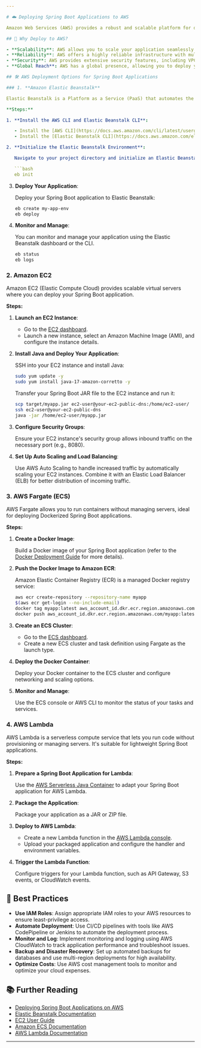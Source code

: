 ```yaml
---

# ☁️ Deploying Spring Boot Applications to AWS

Amazon Web Services (AWS) provides a robust and scalable platform for deploying Spring Boot applications. With a variety of services tailored for different needs, AWS allows you to deploy applications with high availability, security, and flexibility.

## 🎯 Why Deploy to AWS?

- **Scalability**: AWS allows you to scale your application seamlessly based on demand.
- **Reliability**: AWS offers a highly reliable infrastructure with multiple availability zones.
- **Security**: AWS provides extensive security features, including VPCs, IAM roles, and encryption.
- **Global Reach**: AWS has a global presence, allowing you to deploy your application close to your users.

## 🛠️ AWS Deployment Options for Spring Boot Applications

### 1. **Amazon Elastic Beanstalk**

Elastic Beanstalk is a Platform as a Service (PaaS) that automates the deployment, scaling, and management of your application.

**Steps:**

1. **Install the AWS CLI and Elastic Beanstalk CLI**:

   - Install the [AWS CLI](https://docs.aws.amazon.com/cli/latest/userguide/install-cliv2.html).
   - Install the [Elastic Beanstalk CLI](https://docs.aws.amazon.com/elasticbeanstalk/latest/dg/eb-cli3-install.html).

2. **Initialize the Elastic Beanstalk Environment**:

   Navigate to your project directory and initialize an Elastic Beanstalk environment:

   ```bash
   eb init
   ```

3. **Deploy Your Application**:

   Deploy your Spring Boot application to Elastic Beanstalk:

   ```bash
   eb create my-app-env
   eb deploy
   ```

4. **Monitor and Manage**:

   You can monitor and manage your application using the Elastic Beanstalk dashboard or the CLI.

   ```bash
   eb status
   eb logs
   ```

### 2. **Amazon EC2**

Amazon EC2 (Elastic Compute Cloud) provides scalable virtual servers where you can deploy your Spring Boot application.

**Steps:**

1. **Launch an EC2 Instance**:

   - Go to the [EC2 dashboard](https://aws.amazon.com/ec2/).
   - Launch a new instance, select an Amazon Machine Image (AMI), and configure the instance details.

2. **Install Java and Deploy Your Application**:

   SSH into your EC2 instance and install Java:

   ```bash
   sudo yum update -y
   sudo yum install java-17-amazon-corretto -y
   ```

   Transfer your Spring Boot JAR file to the EC2 instance and run it:

   ```bash
   scp target/myapp.jar ec2-user@your-ec2-public-dns:/home/ec2-user/
   ssh ec2-user@your-ec2-public-dns
   java -jar /home/ec2-user/myapp.jar
   ```

3. **Configure Security Groups**:

   Ensure your EC2 instance's security group allows inbound traffic on the necessary port (e.g., 8080).

4. **Set Up Auto Scaling and Load Balancing**:

   Use AWS Auto Scaling to handle increased traffic by automatically scaling your EC2 instances. Combine it with an Elastic Load Balancer (ELB) for better distribution of incoming traffic.

### 3. **AWS Fargate (ECS)**

AWS Fargate allows you to run containers without managing servers, ideal for deploying Dockerized Spring Boot applications.

**Steps:**

1. **Create a Docker Image**:

   Build a Docker image of your Spring Boot application (refer to the [Docker Deployment Guide](docker.md) for more details).

2. **Push the Docker Image to Amazon ECR**:

   Amazon Elastic Container Registry (ECR) is a managed Docker registry service:

   ```bash
   aws ecr create-repository --repository-name myapp
   $(aws ecr get-login --no-include-email)
   docker tag myapp:latest aws_account_id.dkr.ecr.region.amazonaws.com/myapp:latest
   docker push aws_account_id.dkr.ecr.region.amazonaws.com/myapp:latest
   ```

3. **Create an ECS Cluster**:

   - Go to the [ECS dashboard](https://aws.amazon.com/ecs/).
   - Create a new ECS cluster and task definition using Fargate as the launch type.

4. **Deploy the Docker Container**:

   Deploy your Docker container to the ECS cluster and configure networking and scaling options.

5. **Monitor and Manage**:

   Use the ECS console or AWS CLI to monitor the status of your tasks and services.

### 4. **AWS Lambda**

AWS Lambda is a serverless compute service that lets you run code without provisioning or managing servers. It's suitable for lightweight Spring Boot applications.

**Steps:**

1. **Prepare a Spring Boot Application for Lambda**:

   Use the [AWS Serverless Java Container](https://github.com/awslabs/aws-serverless-java-container) to adapt your Spring Boot application for AWS Lambda.

2. **Package the Application**:

   Package your application as a JAR or ZIP file.

3. **Deploy to AWS Lambda**:

   - Create a new Lambda function in the [AWS Lambda console](https://aws.amazon.com/lambda/).
   - Upload your packaged application and configure the handler and environment variables.

4. **Trigger the Lambda Function**:

   Configure triggers for your Lambda function, such as API Gateway, S3 events, or CloudWatch events.

## 🔑 Best Practices

- **Use IAM Roles**: Assign appropriate IAM roles to your AWS resources to ensure least-privilege access.
- **Automate Deployment**: Use CI/CD pipelines with tools like AWS CodePipeline or Jenkins to automate the deployment process.
- **Monitor and Log**: Implement monitoring and logging using AWS CloudWatch to track application performance and troubleshoot issues.
- **Backup and Disaster Recovery**: Set up automated backups for databases and use multi-region deployments for high availability.
- **Optimize Costs**: Use AWS cost management tools to monitor and optimize your cloud expenses.

## 📚 Further Reading

- [Deploying Spring Boot Applications on AWS](https://aws.amazon.com/getting-started/hands-on/deploy-spring-boot-app/)
- [Elastic Beanstalk Documentation](https://docs.aws.amazon.com/elasticbeanstalk/latest/dg/Welcome.html)
- [EC2 User Guide](https://docs.aws.amazon.com/ec2/index.html)
- [Amazon ECS Documentation](https://docs.aws.amazon.com/ecs/index.html)
- [AWS Lambda Documentation](https://docs.aws.amazon.com/lambda/index.html)

---
```

